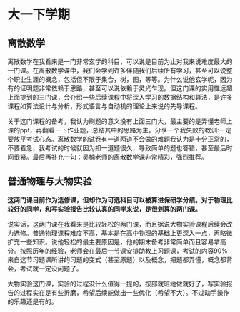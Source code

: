 # 大一下学期

## **离散数学**

离散数学在我看来是一门非常玄学的科目，可以说是目前为止对我来说难度最大的一门课。在离散数学课中，我们会学到许多伴随我们后续所有学习，甚至可以说整个职业生涯的概念，包括但不限于集合，树，图，等等。为什么说他玄学呢，因为有的证明题非常依赖于思路，甚至可以说依赖于灵光乍现。但这门课的实用性远超上面提到的三门课，会介绍一些后续课程中将深入学习的数据结构和算法，是许多课程如算法设计与分析，形式语言与自动机的理论上来说的先导课程。

关于这门课程的备考，我认为刷题的意义没有上面三门大，最主要的是弄懂老师上课的ppt，再翻看一下作业题，总结其中的思路为主。分享一个我失败的教训:一定要放平考试心态。离散数学的试卷有一道两道不会做的难题我认为是十分正常的，不要着急，我考试的时候就因为扣一道题很久，导致简单的题也答错，甚至最后时间很紧。最后再补充一句：吴楠老师的离散数学课非常精彩，强烈推荐。

## **普通物理与大物实验**

**这两门课目前作为选修课，但却作为可选科目可以被算进保研学分绩。对于物理比较好的同学，和写实验报告比较认真的同学来说，是很划算的两门课。**

说实话，这两门课在我看来是比较轻松的两门课，而且据说大物实验课程后续会改为选修。普通物理课程难度不高，基本是在高中物理的基础上更深入一点，再略微扩充一些知识。说他轻松的最主要原因是，他的期末备考非常简单而且容易拿高分。按照历年的经验，老师会在最后一节课安排助教上习题课，考试的内容90%来自这节习题课所讲的习题的变式（甚至原题）以及概念，把题都弄懂，概念都背会，考试就一定没问题了。

大物实验这门课，实验的过程没什么值得一提的，按部就班地做就好了，写实验报告的过程实在是有些折磨，希望后续能做出一些优化（希望不大）。不过动手操作的乐趣还是有的。
